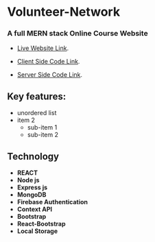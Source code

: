 
# Volunteer-Network
### A full MERN stack Online Course Website

* [Live Website Link](https://volenteer-network-1.web.app/).

* [Client Side Code Link](https://github.com/sajib581/volunteer-network-client).

* [Server Side Code Link](https://github.com/sajib581/volunteer-network-server).


## Key features:
* unordered list
* item 2
  +  sub-item 1
  +  sub-item 2 
 
## Technology
- **REACT**
- **Node js**
- **Express js**
- **MongoDB**
- **Firebase Authentication**
- **Context API**
- **Bootstrap**
- **React-Bootstrap**
- **Local Storage**



